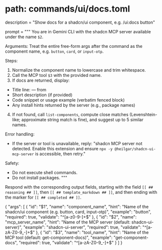 # path: commands/ui/docs.toml
description = "Show docs for a shadcn/ui component, e.g. /ui:docs button"


prompt = """
You are in Gemini CLI with the shadcn MCP server available under the name `$2`.


Arguments: Treat the entire free-form args after the command as the component name, e.g. `button`, `card`, or `input-otp`.


Steps:
1) Normalize the component name to lowercase and trim whitespace.
2) Call the MCP tool `$3` with the provided name.
3) If docs are returned, display:
- Title line: <name> — from <registry>
- Short description (if provided)
- Code snippet or usage example (verbatim fenced block)
- Any install hints returned by the server (e.g., package names)
4) If not found, call `list-components`, compute close matches (Levenshtein-like; approximate string match is fine), and suggest up to 5 similar names.


Error handling:
- If the server or tool is unavailable, reply: "shadcn MCP server not detected. Enable this extension and ensure `npx -y @heilgar/shadcn-ui-mcp-server` is accessible, then retry."


Safety:
- Do not execute shell commands.
- Do not install packages.
"""

Respond with the corresponding output fields, starting with the field `[[ ## reasoning ## ]]`, then `[[ ## template_markdown ## ]]`, and then ending with the marker for `[[ ## completed ## ]]`.

{
  "args": [
    {
      "id": "$1",
      "name": "component_name",
      "hint": "Name of the shadcn/ui component (e.g. button, card, input-otp)",
      "example": "button",
      "required": true,
      "validate": "^[a-z0-9-]+$"
    },
    {
      "id": "$2",
      "name": "mcp_server_name",
      "hint": "Name of the MCP server (default: shadcn-ui-server)",
      "example": "shadcn-ui-server",
      "required": true,
      "validate": "^[a-zA-Z0-9_-]+$"
    },
    {
      "id": "$3",
      "name": "tool_name",
      "hint": "Name of the MCP tool (default: get-component-docs)",
      "example": "get-component-docs",
      "required": true,
      "validate": "^[a-zA-Z0-9_-]+$"
    }
  ]
}
